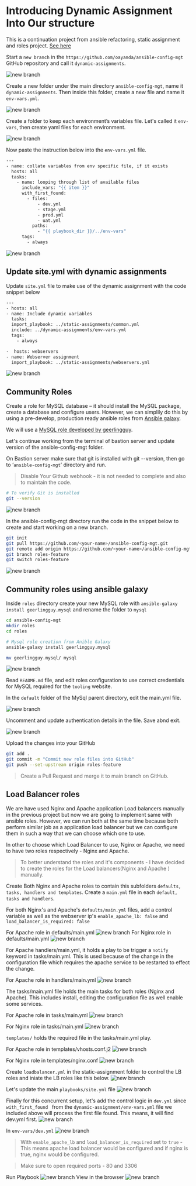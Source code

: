 # Introducing Dynamic Assignment Into Our structure
This is a continuation project from ansible refactoring, static assignment and roles project. [See here](https://github.com/oayanda/ANSIBLE-REFACTORING-AND-STATIC-ASSIGNMENTS-IMPORTS-AND-ROLES-)

Start a `new branch` in the `https://github.com/oayanda/ansible-config-mgt` GitHub repository  and call it `dynamic-assignments`.

![new branch](./images/1.png)

Create a new folder under the main directory `ansible-config-mgt`, name it `dynamic-assignments`. Then inside this folder, create a new file and name it `env-vars.yml`.

![new branch](./images/2.png)

Create a folder to keep each environment’s variables file. Let's called it `env-vars`, then create yaml files for each environment.

![new branch](./images/4.png)

Now paste the instruction below into the `env-vars.yml` file.

```bash
---
- name: collate variables from env specific file, if it exists
  hosts: all
  tasks:
    - name: looping through list of available files
      include_vars: "{{ item }}"
      with_first_found:
        - files:
            - dev.yml
            - stage.yml
            - prod.yml
            - uat.yml
          paths:
            - "{{ playbook_dir }}/../env-vars"
      tags:
        - always

```

![new branch](./images/5.png)

## Update site.yml with dynamic assignments

Update `site.yml` file to make use of the dynamic assignment with the code snippet below

```bash
---
- hosts: all
- name: Include dynamic variables 
  tasks:
  import_playbook: ../static-assignments/common.yml 
  include: ../dynamic-assignments/env-vars.yml
  tags:
    - always

-  hosts: webservers
- name: Webserver assignment
  import_playbook: ../static-assignments/webservers.yml

```

![new branch](./images/6.png)

## Community Roles

Create a role for MySQL database – it should install the MySQL package, create a database and configure users.
However, we can simplily do this by using a pre-develop, production ready ansible roles from   [Ansible galaxy](https://galaxy.ansible.com/home).

We will use a  [MySQL role developed by geerlingguy](https://galaxy.ansible.com/geerlingguy/mysql).

Let's continue working from the terminal of bastion server and update version of the ansible-config-mgt folder.

On Bastion server make sure that git is installed with git --version, then go to ‘`ansible-config-mgt`’ directory and run.

> Disable Your Github webhook - it is not needed to complete and also to maintain the code.

```bash
# To verify Git is installed
git --version
```

![new branch](./images/7.png)

In the ansible-config-mgt directory run the code in the snippet below to create and start working on a new branch.

```bash
git init
git pull https://github.com/<your-name>/ansible-config-mgt.git
git remote add origin https://github.com/<your-name>/ansible-config-mgt.git
git branch roles-feature
git switch roles-feature
```

![new branch](./images/8.png)

## Community roles using ansible galaxy

Inside `roles` directory create your new MySQL role with `ansible-galaxy install geerlingguy.mysql` and rename the folder to `mysql`

```bash
cd ansible-config-mgt
mkdir roles
cd roles

# Mysql role creation from Anible Galaxy
ansible-galaxy install geerlingguy.mysql

mv geerlingguy.mysql/ mysql
```

![new branch](./images/9.png)

Read `README.md` file, and edit roles configuration to use correct credentials for MySQL required for the `tooling` website.

In the `default` folder of the MySql parent directory, edit the main.yml file.

![new branch](./images/10.png)

Uncomment and update authentication details in the file. Save abnd exit.

![new branch](./images/11.png)

Upload the changes into your GitHub

```bash
git add .
git commit -m "Commit new role files into GitHub"
git push --set-upstream origin roles-feature
```

> Create a Pull Request and merge it to main branch on GitHub.

## Load Balancer roles

We are have used Nginx and Apache application Load balancers manually in the previous project but now we are going to implement same with ansible roles. However, we can run both at the same time because both perform similar job as a application load balancer but we can configure them in such a way that we can choose which one to use.

In other to choose which Load Balancer to use, Nginx or Apache, we need to have two roles respectively - Nginx and Apache.

> To better understand the roles and it's components - I have decided to create the roles for the Load balancers(Nginx and Apache ) manually.

Create Both Nginx and Apache roles to contain this subfolders `defaults, tasks, handlers and templates`. Create a `main.yml` file in each `default, tasks and handlers`.

For both Nginx's and Apache's `defaults/main.yml` files, add a control variable as well as the webserver ip's `enable_apache_lb: false`
and `load_balancer_is_required: false`

For Apache role in defaults/main.yml
![new branch](./images/12.png)
For Nginx role in defaults/main.yml
![new branch](./images/13.png)

For Apache handlers/main.yml, it holds a play to be trigger a `notify` keyword in tasks/main.yml. This is used because of the change in the configuration file which requires the apache service to be restarted to effect the change.

For Apache role in handlers/main.yml
![new branch](./images/14.png)

The tasks/main.yml file holds the main tasks for both roles (Nginx and Apache). This includes install, editing the configuration file as well enable some services.

For Apache role in tasks/main.yml
![new branch](./images/15.png)

For Nginx role in tasks/main.yml
![new branch](./images/16.png)

`templates/` holds the required file in the tasks/main.yml play.

For Apache role in templates/vhosts.conf.j2
![new branch](./images/17.png)

For Nginx role in templates/nginx.conf
![new branch](./images/18.png)

Create `loadbalancer.yml` in the static-assignment folder to control the LB roles and iniate the LB roles like this below.
![new branch](./images/19.png)

Let's update the main `playbooks/site.yml` file
![new branch](./images/20.png)

Finally for this concurrent setup, let's add the control logic in `dev.yml` since `with_first_found ` from the `dynamic-assignment/env-vars.yml` file we included above will process the first file found. This means, it will find dev.yml first.
![new branch](./images/21.png)

In `env-vars/dev.yml`
![new branch](./images/22.png)

>With `enable_apache_lb` and `load_balancer_is_required` set to `true` - This means apache load balancer would be configured and if nginx is true, nginx would be configured.

> Make sure to open required ports - 80 and 3306

Run Playbook
![new branch](./images/23.png)
View in the browser
![new branch](./images/24.png)